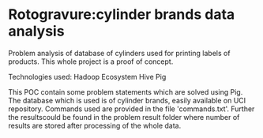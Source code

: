 # Rotogravure:cylinder brands data analysis
Problem analysis of database of cylinders used for printing  labels of products. This whole project is a proof of concept.

Technologies used:
Hadoop Ecosystem
Hive
Pig

This POC contain some problem statements which are solved using Pig. The database which is used is of cylinder brands, easily available on UCI repository. Commands used are provided in the file 'commands.txt'.
Further the resultscould be found in the problem result folder where number of results are stored after processing of the whole  data.
